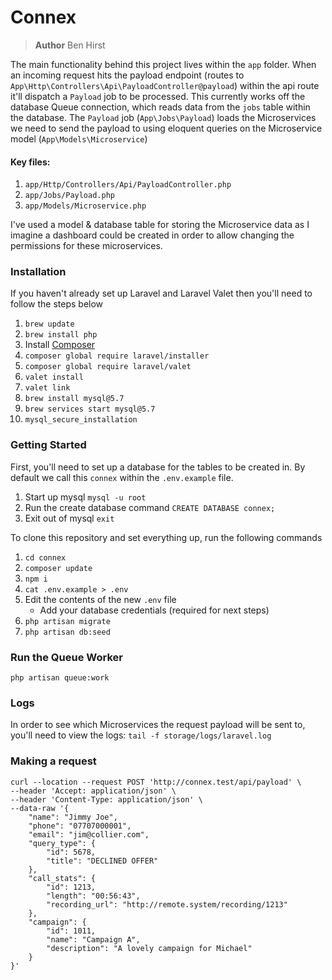 # Connex
> **Author**
> Ben Hirst

The main functionality behind this project lives within the `app` folder. When an incoming request hits the payload endpoint (routes to `App\Http\Controllers\Api\PayloadController@payload`) within the api route it'll dispatch a `Payload` job to be processed. This currently works off the database Queue connection, which reads data from the `jobs` table within the database. The `Payload` job (`App\Jobs\Payload`) loads the Microservices we need to send the payload to using eloquent queries on the Microservice model (`App\Models\Microservice`)

#### Key files:
1. `app/Http/Controllers/Api/PayloadController.php`
2. `app/Jobs/Payload.php`
3. `app/Models/Microservice.php`

I've used a model & database table for storing the Microservice data as I imagine a dashboard could be created in order to allow changing the permissions for these microservices.

### Installation
If you haven't already set up Laravel and Laravel Valet then you'll need to follow the steps below
1. `brew update`
2. `brew install php`
3. Install [Composer](https://getcomposer.org/)
4. `composer global require laravel/installer`
5. `composer global require laravel/valet`
6. `valet install`
7. `valet link`
8. `brew install mysql@5.7`
9. `brew services start mysql@5.7`
10. `mysql_secure_installation`

### Getting Started
First, you'll need to set up a database for the tables to be created in. By default we call this `connex` within the `.env.example` file.
1. Start up mysql
    `mysql -u root`
2. Run the create database command
    `CREATE DATABASE connex;`
3. Exit out of mysql
    `exit`


To clone this repository and set everything up, run the following commands
1. `cd connex`
2. `composer update`
3. `npm i`
4. `cat .env.example > .env`
5. Edit the contents of the new `.env` file
    - Add your database credentials (required for next steps)
6. `php artisan migrate`
7. `php artisan db:seed`

### Run the Queue Worker
`php artisan queue:work`

### Logs
In order to see which Microservices the request payload will be sent to, you'll need to view the logs:
`tail -f storage/logs/laravel.log`

### Making a request
```
curl --location --request POST 'http://connex.test/api/payload' \
--header 'Accept: application/json' \
--header 'Content-Type: application/json' \
--data-raw '{
    "name": "Jimmy Joe",
    "phone": "07707000001",
    "email": "jim@collier.com",
    "query_type": {
        "id": 5678,
        "title": "DECLINED OFFER"
    },
    "call_stats": {
        "id": 1213,
        "length": "00:56:43",
        "recording_url": "http://remote.system/recording/1213"
    },
    "campaign": {
        "id": 1011,
        "name": "Campaign A",
        "description": "A lovely campaign for Michael"
    }
}'
```
